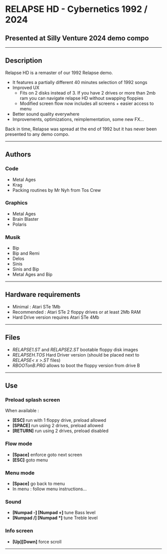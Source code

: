 # RELAPSE HD - Cybernetics 1992 / 2024
## Presented at Silly Venture 2024 demo compo

-----------------------------------------------------------------------------------------------
## Description
Relapse HD is a remaster of our 1992 Relapse demo.

* It features a partially different 40 minutes selection of 1992 songs
* Improved UX 
    - Fits on 2 disks instead of 3. If you have 2 drives or more than 2mb ram you can navigate relapse HD without swapping floppies
    - Modified screen flow now includes all screens + easier access to menu
* Better sound quality everywhere 
* Improvements, optimizations, reimplementation, some new FX...

Back in time, Relapse was spread at the end of 1992 but it has never been presented to any demo compo.

-----------------------------------------------------------------------------------------------
## Authors

### Code 
* Metal Ages
* Krag
* Packing routines by Mr Nyh from Tos Crew

### Graphics
* Metal Ages
* Brain Blaster
* Polaris

### Musik
* Bip
* Bip and Remi
* Delos
* Sinis
* Sinis and Bip
* Metal Ages and Bip

-----------------------------------------------------------------------------------------------
## Hardware requirements
* Minimal : Atari STe 1Mb
* Recommended : Atari STe 2 floppy drives or at least 2Mb RAM
* Hard Drive version requires Atari STe 4Mb

-----------------------------------------------------------------------------------------------
## Files
* _RELAPSE1.ST_ and _RELAPSE2.ST_ bootable floppy disk images
* _RELAPSEH.TOS_ Hard Driver version (should be placed next to _RELAPSE< x >.ST_ files)
* _RBOOTonB.PRG_ allows to boot the floppy version from drive B

-----------------------------------------------------------------------------------------------
## Use

### Preload splash screen
When available :
* __[ESC]__ run with 1 floppy drive, preload allowed
* __[SPACE]__ run using 2 drives, preload allowed
* __[RETURN]__ run using 2 drives, preload disabled
### Flow mode 
* __[Space]__ enforce goto next screen
* __[ESC]__ goto menu
### Menu mode
* __[Space]__ go back to menu
* In menu : follow menu instructions...
### Sound
* __[Numpad -] [Numpad +]__ tune Bass level
* __[Numpad /] [Numpad *]__ tune Treble level
### Info screen
* __[Up][Down]__ force scroll

-----------------------------------------------------------------------------------------------
